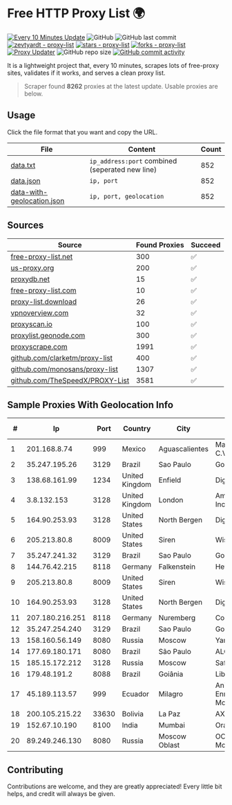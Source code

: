 
# Free HTTP Proxy List 🌍

[![Every 10 Minutes Update](https://github.com/mertguvencli/http-proxy-list/actions/workflows/main.yml/badge.svg?branch=main)](https://github.com/mertguvencli/http-proxy-list/actions/workflows/main.yml)
![GitHub](https://img.shields.io/github/license/mertguvencli/http-proxy-list)
![GitHub last commit](https://img.shields.io/github/last-commit/mertguvencli/http-proxy-list)
[![zevtyardt - proxy-list](https://img.shields.io/static/v1?label=zevtyardt&message=proxy-list&color=blue&logo=github)](https://github.com/zevtyardt/proxy-list "Go to GitHub repo")
[![stars - proxy-list](https://img.shields.io/github/stars/zevtyardt/proxy-list?style=social)](https://github.com/zevtyardt/proxy-list)
[![forks - proxy-list](https://img.shields.io/github/forks/zevtyardt/proxy-list?style=social)](https://github.com/zevtyardt/proxy-list)
[![Proxy Updater](https://github.com/zevtyardt/proxy-list/workflows/Proxy%20Updater/badge.svg)](https://github.com/zevtyardt/proxy-list/actions?query=workflow:"Proxy+Updater")
![GitHub repo size](https://img.shields.io/github/repo-size/zevtyardt/proxy-list)
[![GitHub commit activity](https://img.shields.io/github/commit-activity/m/zevtyardt/proxy-list?logo=commits)](https://github.com/zevtyardt/proxy-list/commits/main)

It is a lightweight project that, every 10 minutes, scrapes lots of free-proxy sites, validates if it works, and serves a clean proxy list.

> Scraper found **8262** proxies at the latest update. Usable proxies are below.

## Usage

Click the file format that you want and copy the URL.

|File|Content|Count|
|----|-------|-----|
|[data.txt](https://raw.githubusercontent.com/mertguvencli/http-proxy-list/main/proxy-list/data.txt)|`ip_address:port` combined (seperated new line)|852|
|[data.json](https://raw.githubusercontent.com/mertguvencli/http-proxy-list/main/proxy-list/data.json)|`ip, port`|852|
|[data-with-geolocation.json](https://raw.githubusercontent.com/mertguvencli/http-proxy-list/main/proxy-list/data-with-geolocation.json)|`ip, port, geolocation`|852|

## Sources

|Source|Found Proxies|Succeed|
|------|-------------|-------|
|[free-proxy-list.net](https://free-proxy-list.net)|300|✅|
|[us-proxy.org](https://www.us-proxy.org)|200|✅|
|[proxydb.net](http://proxydb.net)|15|✅|
|[free-proxy-list.com](https://free-proxy-list.com/?page=&port=&type%5B%5D=http&type%5B%5D=https&up_time=0&search=Search)|10|✅|
|[proxy-list.download](https://www.proxy-list.download/HTTP)|26|✅|
|[vpnoverview.com](https://vpnoverview.com/privacy/anonymous-browsing/free-proxy-servers)|32|✅|
|[proxyscan.io](https://www.proxyscan.io)|100|✅|
|[proxylist.geonode.com](https://proxylist.geonode.com/api/proxy-list?limit=300&page=1&sort_by=lastChecked&sort_type=desc&protocols=http,https)|300|✅|
|[proxyscrape.com](https://api.proxyscrape.com/v2/?request=displayproxies&protocol=http&timeout=10000&country=all&ssl=all&anonymity=all)|1991|✅|
|[github.com/clarketm/proxy-list](https://raw.githubusercontent.com/clarketm/proxy-list/master/proxy-list-raw.txt)|400|✅|
|[github.com/monosans/proxy-list](https://raw.githubusercontent.com/monosans/proxy-list/main/proxies/http.txt)|1307|✅|
|[github.com/TheSpeedX/PROXY-List](https://raw.githubusercontent.com/TheSpeedX/PROXY-List/master/http.txt)|3581|✅|


## Sample Proxies With Geolocation Info

|#|Ip|Port|Country|City|Internet Service Provider|
|-|--|----|-------|----|-------------------------|
|1|201.168.8.74|999|Mexico|Aguascalientes|Marcatel Com, S.A. de C.V.|
|2|35.247.195.26|3129|Brazil|Sao Paulo|Google LLC|
|3|138.68.161.99|1234|United Kingdom|Enfield|DigitalOcean, LLC|
|4|3.8.132.153|3128|United Kingdom|London|Amazon Technologies Inc.|
|5|164.90.253.93|3128|United States|North Bergen|DigitalOcean, LLC|
|6|205.213.80.8|8009|United States|Siren|WiscNet|
|7|35.247.241.32|3129|Brazil|Sao Paulo|Google LLC|
|8|144.76.42.215|8118|Germany|Falkenstein|Hetzner Online GmbH|
|9|205.213.80.8|8009|United States|Siren|WiscNet|
|10|164.90.253.93|3128|United States|North Bergen|DigitalOcean, LLC|
|11|207.180.216.251|8118|Germany|Nuremberg|Contabo GmbH|
|12|35.247.254.240|3129|Brazil|Sao Paulo|Google LLC|
|13|158.160.56.149|8080|Russia|Moscow|Yandex.Cloud LLC|
|14|177.69.180.171|8080|Brazil|São Paulo|ALGAR TELECOM S/A|
|15|185.15.172.212|3128|Russia|Moscow|SafeData LLC|
|16|179.48.191.2|8088|Brazil|Goiânia|Libre Telecom Eireli|
|17|45.189.113.57|999|Ecuador|Milagro|Anibal Humberto Enriquez Moncayo(Comunicate)|
|18|200.105.215.22|33630|Bolivia|La Paz|AXS Bolivia S. A.|
|19|152.67.10.190|8100|India|Mumbai|Oracle Corporation|
|20|89.249.246.130|8080|Russia|Moscow Oblast|OOO "Gruppa MosLine"|



## Contributing

Contributions are welcome, and they are greatly appreciated! Every
little bit helps, and credit will always be given.

